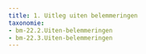 ```yaml
---
title: 1. Uitleg uiten belemmeringen
taxonomie:
- bm-22.2.Uiten-belemmeringen
- bm-22.3.Uiten-belemmeringen
---
```

